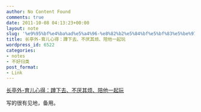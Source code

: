 ```yaml
---
author: No Content Found
comments: true
date: 2011-10-08 04:13:23+00:00
layout: note
slug: '%e9%95%bf%e4%ba%ad%e5%a4%96-%e8%82%b2%e5%84%bf%e5%bf%83%e5%be%97%ef%bc%9a%e8%b9%b2%e4%b8%8b%e5%8e%bb%e3%80%81%e4%b8%8d%e5%8e%8c%e5%85%b6%e7%83%a6%e3%80%81%e9%99%aa%e4%bb%96%e4%b8%80%e8%b5%b7%e7%8e%a9'
title: 长亭外-育儿心得：蹲下去、不厌其烦、陪他一起玩
wordpress_id: 6522
categories:
- notes
- 不好归类
post_format:
- Link
---
```


[长亭外-育儿心得：蹲下去、不厌其烦、陪他一起玩](http://www.yuexiaodao.com/post/616.html)

写的很有见地，备用。
